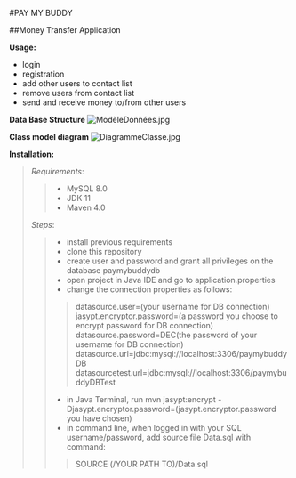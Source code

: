 #PAY MY BUDDY

##Money Transfer Application

**Usage:**
- login
- registration
- add other users to contact list 
- remove users from contact list
- send and receive money to/from other users


**Data Base Structure**
![ModèleDonnées.jpg](pay_my_buddy/src/main/resources/static/modelPmb.png)

**Class model diagram**
![DiagrammeClasse.jpg](pay_my_buddy/src/main/resources/static/diagClassesPmb.jpg)

**Installation:**

>_Requirements_:
> > - MySQL 8.0
> > - JDK 11
> > - Maven 4.0
> 
> _Steps_:
> > - install previous requirements
> > - clone this repository
> > - create user and password and grant all privileges on the database paymybuddydb
> > - open project in Java IDE and go to application.properties
> > - change the connection properties as follows:
> > > datasource.user=(your username for DB connection)
jasypt.encryptor.password=(a password you choose to encrypt password for DB connection)
datasource.password=DEC(the password of your username for DB connection)
datasource.url=jdbc:mysql://localhost:3306/paymybuddyDB
datasourcetest.url=jdbc:mysql://localhost:3306/paymybuddyDBTest
> > - in Java Terminal, run 
> mvn jasypt:encrypt -Djasypt.encryptor.password=(jasypt.encryptor.password you have chosen)
> > - in command line, when logged in with your SQL username/password, add source file Data.sql with command:
> > > SOURCE     (/YOUR PATH TO)/Data.sql
